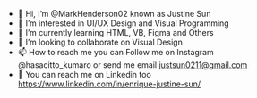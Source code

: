 - 👋 Hi, I’m @MarkHenderson02 known as Justine Sun
- 👀 I’m interested in UI/UX Design and Visual Programming
- 🌱 I’m currently learning HTML, VB, Figma and Others
- 💞️ I’m looking to collaborate on Visual Design
- 📫 How to reach me you can Follow me on Instagram @hasacitto_kumaro or send me email justsun0211@gmail.com
- 🧺 You can reach me on Linkedin too https://www.linkedin.com/in/enrique-justine-sun/

<!---
MarkHenderson02/MarkHenderson02 is a ✨ special ✨ repository because its `README.md` (this file) appears on your GitHub profile.
You can click the Preview link to take a look at your changes.
--->
